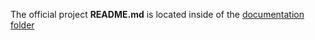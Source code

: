 The official project **README.md** is located inside of the [documentation folder](darenprince-author/main/docs/)

